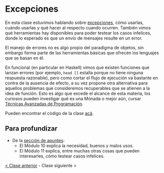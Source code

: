 # Excepciones

En esta clase estuvimos hablando sobre [excepciones](http://wiki.uqbar.org/wiki/articles/excepciones.html), cómo usarlas, cuándo usarlas y qué hacer al respecto cuando ocurren. También vimos qué herramientas hay disponibles para poder testear los casos infelices, donde lo esperado es que un envío de mensajes resulte en un error.

El manejo de errores no es algo propio del paradigma de objetos, sin embargo forma parte de las herramientas básicas que ofrecen los lenguajes que se basan en él.

En funcional (en particular en Haskell) vimos que existen funciones que lanzan errores (por ejemplo, `head []` estalla porque no tiene ninguna respuesta razonable), pero como cortar el flujo de ejecución va bastante en contra de la ausencia de efecto, a su vez propone otra alternativa para aquellos problemas que consideremos recuperables que se atienen a la idea de función. Esto es algo que excede el alcance de esta materia, los curiosos pueden investigar qué es una Mónada o mejor aún, cursar [Técnicas Avanzadas de Programación](http://tadp-utn-frba.github.io/contenidos/).

Pueden encontrar el código de la clase [acá](https://github.com/pdep-mit/ejemplos-de-clase-wollok/tree/master/ejemplos-de-clase/src/clase7).

## Para profundizar

- De la [sección de apuntes](http://www.pdep.com.ar/material/apuntes):
  - El Módulo 10 explica la necesidad, buenos y malos usos.
  - El Módulo 11 explica, entre muchas otras cosas que pueden interesarles, cómo testear casos infelices.

[< Clase anterior](https://github.com/pdep-mit/bitacora-de-clase/blob/master/clase-22.md) - Clase siguiente >
